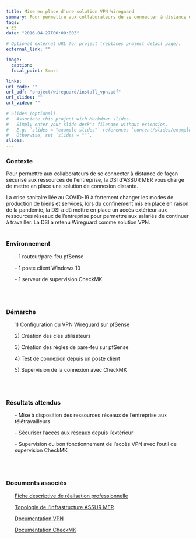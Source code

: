 ```yaml
---
title: Mise en place d’une solution VPN Wireguard
summary: Pour permettre aux collaborateurs de se connecter à distance de façon sécurisé aux ressources de l'entreprise, la DSI d'ASSUR MER vous charge de mettre en place une solution de connexion distante.
tags:
- E5
date: "2016-04-27T00:00:00Z"

# Optional external URL for project (replaces project detail page).
external_link: ""

image:
  caption: 
  focal_point: Smart

links:
url_code: ""
url_pdf: "project/wireguard/install_vpn.pdf"
url_slides: ""
url_video: ""

# Slides (optional).
#   Associate this project with Markdown slides.
#   Simply enter your slide deck's filename without extension.
#   E.g. `slides = "example-slides"` references `content/slides/example-slides.md`.
#   Otherwise, set `slides = ""`.
slides:
---
```


<h3>Contexte</h3>

Pour permettre aux collaborateurs de se connecter à distance de façon sécurisé aux ressources de l'entreprise, la DSI d'ASSUR MER vous charge de mettre en place une solution de connexion distante.

La crise sanitaire liée au COVID-19 à fortement changer les modes de production de biens et services, lors du confinement mis en place en raison de la pandémie, la DSI a dû mettre en place un accès extérieur aux ressources réseaux de l’entreprise pour permettre aux salariés de continuer à travailler. La DSI a retenu Wireguard comme solution VPN.
<br>
<br>
<h3>Environnement</h3>
<ul>- 1 routeur/pare-feu pfSense</ul>
<ul>- 1 poste client Windows 10</ul>
<ul>- 1 serveur de supervision CheckMK</ul>
<br>
<br>
<h3>Démarche</h3>
<ul>1)	Configuration du VPN Wireguard sur pfSense</ul>
<ul>2)	Création des clés utilisateurs</ul>
<ul>3)	Création des règles de pare-feu sur pfSense</ul>
<ul>4)	Test de connexion depuis un poste client</ul>
<ul>5)	Supervision de la connexion avec CheckMK</ul>
<br>
<br>
<h3>Résultats attendus</h3>
<ul>-	Mise à disposition des ressources réseaux de l’entreprise aux télétravailleurs</ul>
<ul>-	Sécuriser l’accès aux réseaux depuis l’extérieur</ul>
<ul>-	Supervision du bon fonctionnement de l’accès VPN avec l’outil de supervision CheckMK</ul>
<br>
<br>
<h3>Documents associés</h3>
<ul><a href="E5-Wireguard.pdf">Fiche descriptive de réalisation professionnelle</a></ul>
<ul><a href="topologie_assurmer.pdf">Topologie de l'infrastructure ASSUR MER</a></ul>
<ul><a href="doc_e5_wireguard.pdf">Documentation VPN</a></ul>
<ul><a href="install_checkmk.pdf">Documentation CheckMK</a></ul>